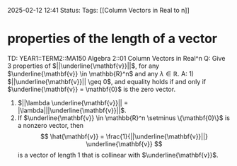 2025-02-12 12:41
Status: 
Tags: [[Column Vectors in Real to n]]
# properties of the length of a vector

TD: YEAR1::TERM2::MA150 Algebra 2::01 Column Vectors in Real^n 
Q: Give 3 properties of $||\underline{\mathbf{v}}||$, for any $\underline{\mathbf{v}} \in \mathbb{R}^n$ and any $\lambda \in \mathbb{R}$.
A: 1) $||\underline{\mathbf{v}}|| \geq 0$, and equality holds if and only if $\underline{\mathbf{v}} = \mathbf{0}$ is the zero vector.
1) $||\lambda \underline{\mathbf{v}}|| = |\lambda|||\underline{\mathbf{v}}||$.
2) If $\underline{\mathbf{v}} \in \mathbb{R}^n \setminus \{\mathbf{0}\}$ is a nonzero vector, then
$$
\hat{\mathbf{v}} = \frac{1}{||\underline{\mathbf{v}}||} \underline{\mathbf{v}}
$$
is a vector of length $1$ that is collinear with $\underline{\mathbf{v}}$.
